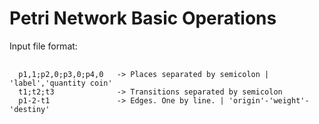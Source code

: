 Petri Network Basic Operations
==

Input file format:

<pre>
  <code>
  p1,1;p2,0;p3,0;p4,0	-> Places separated by semicolon | 'label','quantity coin'
  t1;t2;t3				-> Transitions separated by semicolon
  p1-2-t1				-> Edges. One by line. | 'origin'-'weight'-'destiny'
  </code>
</pre>